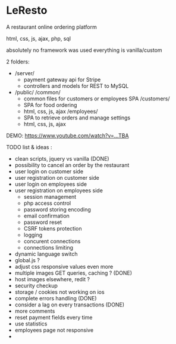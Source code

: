 # LeResto

A restaurant online ordering platform

html, css, js, ajax, php, sql

absolutely no framework was used
everything is vanilla/custom

2 folders:

- /server/
    - payment gateway api for Stripe
    - controllers and models for REST to MySQL
- /public/
    /common/
    - common files for customers or employees SPA
    /customers/
    - SPA for food ordering
    - html, css, js, ajax
    /employees/
    - SPA to retrieve orders and manage settings
    - html, css, js, ajax


DEMO: https://www.youtube.com/watch?v=...TBA





TODO list & ideas :

- clean scripts, jquery vs vanilla (DONE)
- possibility to cancel an order by the restaurant
- user login on customer side
- user registration on customer side
- user login on employees side
- user registration on employees side
    - session management
    - php access control
    - password storing encoding
    - email confirmation
    - password reset
    - CSRF tokens protection
    - logging
    - concurent connections
    - connections limiting
- dynamic language switch
- global.js ?
- adjust css responsive values even more
- multiple images GET queries, caching ? (DONE)
- host images elsewhere, redit ?
- security checkup
- storage / cookies not working on ios
- complete errors handling (DONE)
- consider a lag on every transactions (DONE)
- more comments
- reset payment fields every time
- use statistics
- employees page not responsive
- 
